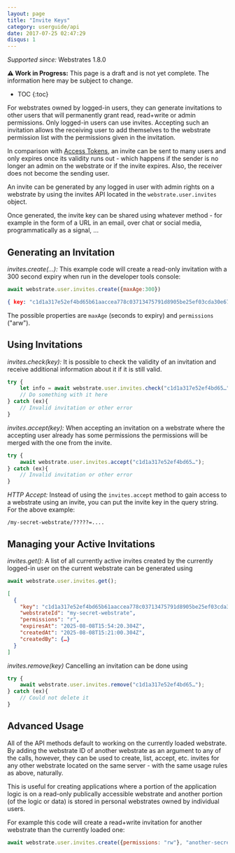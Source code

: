 ```yaml
---
layout: page
title: "Invite Keys"
category: userguide/api
date: 2017-07-25 02:47:29
disqus: 1
---
```


*Supported since:* Webstrates 1.8.0

**⚠️ Work in Progress:** This page is a draft and is not yet complete. The information here may be subject to change.

* TOC
{:toc}


For webstrates owned by logged-in users, they can generate invitations to other users that will 
permanently grant read, read+write or admin permissions. Only logged-in users can use invites.
Accepting such an invitation allows the receiving user to add themselves to the webstrate permission 
list with the permissions given in the invitation.

In comparison with [Access Tokens](/userguide/api/access-tokens.html), an invite can be sent to many 
users and only expires once its validity runs out - which happens if the sender is no longer an 
admin on the webstrate or if the invite expires. Also, the receiver does not become the sending user.

An invite can be generated by any logged in user with admin rights on a webstrate by using the invites API
located in the `webstrate.user.invites` object.

Once generated, the invite key can be shared using whatever method - for example in 
the form of a URL in an email, over chat or social media, programmatically as a signal, ...

## Generating an Invitation

*invites.create(...):* This example code will create a read-only invitation with a 300 second expiry when run in the developer tools console:

```javascript
await webstrate.user.invites.create({maxAge:300})
```
```json
{ key: "c1d1a317e52ef4bd65b61aaccea778c03713475791d8905be25ef03cda30e678", webstrateId: "my-secret-webstrate", permissions: "r", expiresAt: "2025-08-08T15:54:20.304Z", createdAt: "2025-08-08T15:21:00.304Z", createdBy: {…}, ... }
```

The possible properties are `maxAge` (seconds to expiry) and `permissions` ("arw").

## Using Invitations

*invites.check(key):* It is possible to check the validity of an invitation and receive additional information about it if it is
still valid.
```javascript
try {
    let info = await webstrate.user.invites.check("c1d1a317e52ef4bd65…");
    // Do something with it here
} catch (ex){
    // Invalid invitation or other error
}
```

*invites.accept(key):* When accepting an invitation on a webstrate where the accepting user already has some permissions the
permissions will be merged with the one from the invite.
```javascript
try {
    await webstrate.user.invites.accept("c1d1a317e52ef4bd65…");
} catch (ex){
    // Invalid invitation or other error
}
```

*HTTP Accept:* Instead of using the `invites.accept` method to gain access to a webstrate using an invite, you can put the invite key in the query string. For the above
example:

```
/my-secret-webstrate/?????=....
```

## Managing your Active Invitations

*invites.get():* A list of all currently active invites created by the currently logged-in user on the current webstrate can be generated using
```javascript
await webstrate.user.invites.get();
```
```json
[
  {
    "key": "c1d1a317e52ef4bd65b61aaccea778c03713475791d8905be25ef03cda30e678",
    "webstrateId": "my-secret-webstrate",
    "permissions": "r",
    "expiresAt": "2025-08-08T15:54:20.304Z",
    "createdAt": "2025-08-08T15:21:00.304Z",
    "createdBy": {…}
  }
]
```

*invites.remove(key)* Cancelling an invitation can be done using

```javascript
try {
    await webstrate.user.invites.remove("c1d1a317e52ef4bd65…");
} catch (ex){
    // Could not delete it
}
```

## Advanced Usage

All of the API methods default to working on the currently loaded webstrate.
By adding the webstrate ID of another webstrate as an argument to any of the calls, however, they can 
be used to create, list, accept, etc. invites for any other webstrate located on the same server - 
with the same usage rules as above, naturally.

This is useful for creating applications where a portion of the application logic
is on a read-only publically accessible webstrate and another portion (of the logic
or data) is stored in personal webstrates owned by individual users.

For example this code will create a read+write invitation for another webstrate than the currently
loaded one:
```javascript
await webstrate.user.invites.create({permissions: "rw"}, "another-secret-webstrate");
```

